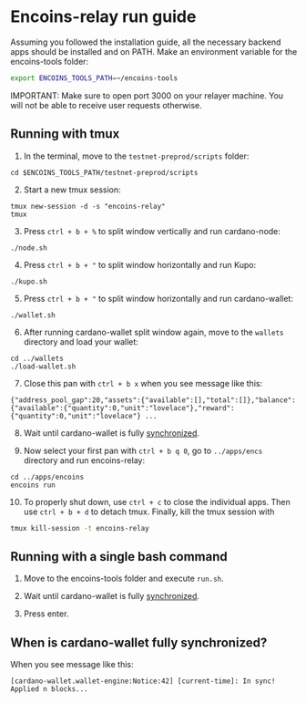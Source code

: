 # Encoins-relay run guide

Assuming you followed the installation guide, all the necessary backend apps should be installed and on PATH. Make an environment variable for the encoins-tools folder:
```bash
export ENCOINS_TOOLS_PATH=~/encoins-tools
```

IMPORTANT: Make sure to open port 3000 on your relayer machine. You will not be able to receive user requests otherwise.

## Running with tmux

1. In the terminal, move to the  ```testnet-preprod/scripts``` folder:

```code
cd $ENCOINS_TOOLS_PATH/testnet-preprod/scripts
```

2. Start a new tmux session:

```code
tmux new-session -d -s "encoins-relay"
tmux
```

3. Press ```ctrl + b + %``` to split window vertically and run cardano-node:

```tmux
./node.sh
```

4. Press ```ctrl + b + "``` to split window horizontally and run Kupo:

```tmux
./kupo.sh
```

5. Press ```ctrl + b + "``` to split window horizontally and run cardano-wallet:

```tmux
./wallet.sh
```

6. After running cardano-wallet split window again, move to the ```wallets``` directory and load your wallet:

```tmux
cd ../wallets
./load-wallet.sh
```

7. Close this pan with ```ctrl + b x``` when you see message like this:

```code
{"address_pool_gap":20,"assets":{"available":[],"total":[]},"balance":{"available":{"quantity":0,"unit":"lovelace"},"reward":{"quantity":0,"unit":"lovelace"} ...
```

8. Wait until cardano-wallet is fully [synchronized](https://github.com/encryptedcoins/encoins-tools/blob/main/RUN.md#When-is-cardano-wallet-fully-synchronized?).

9. Now select your first pan with ```ctrl + b q 0```, go to ```../apps/encs``` directory and run encoins-relay:
```tmux
cd ../apps/encoins
encoins run
```

10. To properly shut down, use ```ctrl + c``` to close the individual apps. Then use ```ctrl + b + d``` to detach tmux. Finally, kill the tmux session with
```bash
tmux kill-session -t encoins-relay
```

## Running with a single bash command

1. Move to the encoins-tools folder and execute ```run.sh```.

2. Wait until cardano-wallet is fully [synchronized](https://github.com/encryptedcoins/encoins-tools/blob/main/RUN.md#When-is-cardano-wallet-fully-synchronized?).

3. Press enter.

## When is cardano-wallet fully synchronized?

When you see message like this:

```code
[cardano-wallet.wallet-engine:Notice:42] [current-time]: In sync! Applied n blocks...
```

